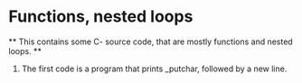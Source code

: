 # Functions, nested loops
** This contains some C- source code, that are mostly functions and nested loops. **
1. The first code is a program that prints _putchar, followed by a new line.

